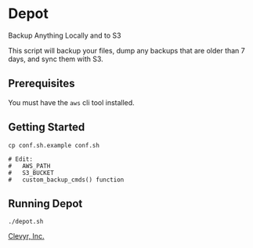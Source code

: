 # Depot

Backup Anything Locally and to S3

This script will backup your files, dump any backups that are older than 7 days,
and sync them with S3.

## Prerequisites

You must have the `aws` cli tool installed.

## Getting Started

```
cp conf.sh.example conf.sh

# Edit:
#   AWS_PATH
#   S3_BUCKET
#   custom_backup_cmds() function
```

## Running Depot
```
./depot.sh
```

[Clevyr, Inc.](https://clevyr.com)
